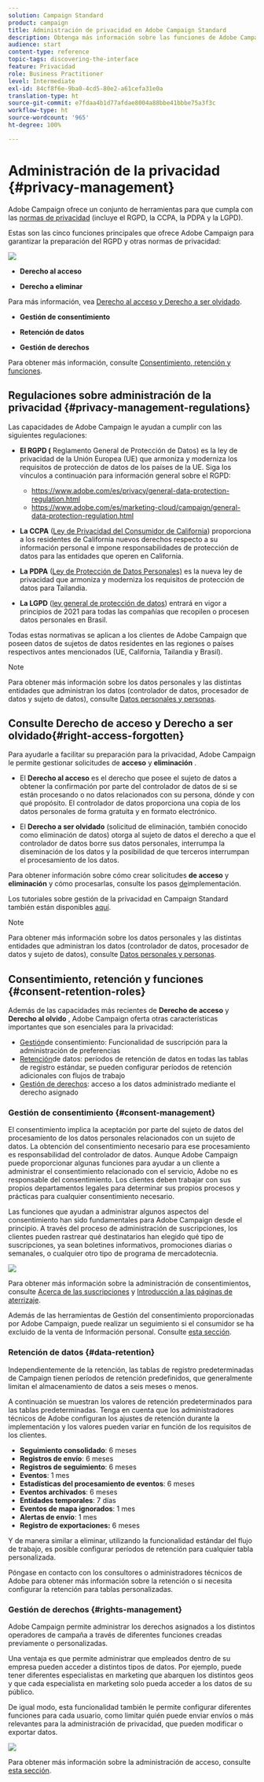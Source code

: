 ```yaml
---
solution: Campaign Standard
product: campaign
title: Administración de privacidad en Adobe Campaign Standard
description: Obtenga más información sobre las funciones de Adobe Campaign Standard para administrar la privacidad.
audience: start
content-type: reference
topic-tags: discovering-the-interface
feature: Privacidad
role: Business Practitioner
level: Intermediate
exl-id: 84cf8f6e-9ba0-4cd5-80e2-a61cefa31e0a
translation-type: ht
source-git-commit: e7fdaa4b1d77afdae8004a88bbe41bbbe75a3f3c
workflow-type: ht
source-wordcount: '965'
ht-degree: 100%

---
```


# Administración de la privacidad {#privacy-management}

Adobe Campaign ofrece un conjunto de herramientas para que cumpla con las [normas de privacidad](#privacy-management-regulations) (incluye el RGPD, la CCPA, la PDPA y la LGPD).

Estas son las cinco funciones principales que ofrece Adobe Campaign para garantizar la preparación del RGPD y otras normas de privacidad:

![](assets/privacy-gdpr-use-cases.png)

* **Derecho al acceso**

* **Derecho a eliminar**

Para más información, vea [Derecho al acceso y Derecho a ser olvidado](#right-access-forgotten).

* **Gestión de consentimiento**

* **Retención de datos**

* **Gestión de derechos**

Para obtener más información, consulte [Consentimiento, retención y funciones](#consent-retention-roles).

<!--This section presents general information on what Privacy management is and the features provided by Adobe Campaign to manage the [Right to Access and Right to be Forgotten](#right-access-forgotten).

It also contains information on important features to manage Privacy ([consent, data retention and user roles](#consent-retention-roles)), as well as best practices to help you with your Privacy compliance when using Adobe Campaign.-->

## Regulaciones sobre administración de la privacidad {#privacy-management-regulations}

Las capacidades de Adobe Campaign le ayudan a cumplir con las siguientes regulaciones:

* **El RGPD (** Reglamento General de Protección de Datos[](https://ec.europa.eu/info/law/law-topic/data-protection/reform/what-does-general-data-protection-regulation-gdpr-govern_en)) es la ley de privacidad de la Unión Europea (UE) que armoniza y moderniza los requisitos de protección de datos de los países de la UE. Siga los vínculos a continuación para información general sobre el RGPD:

   * https://www.adobe.com/es/privacy/general-data-protection-regulation.html
   * https://www.adobe.com/es/marketing-cloud/campaign/general-data-protection-regulation.html

* **La CCPA** ([Ley de Privacidad del Consumidor de California](https://leginfo.legislature.ca.gov/faces/codes_displayText.xhtml?lawCode=CIV&amp;division=3.&amp;title=1.81.5.&amp;part=4.&amp;chapter=&amp;article=)) proporciona a los residentes de California nuevos derechos respecto a su información personal e impone responsabilidades de protección de datos para las entidades que operen en California.
* **La PDPA** ([Ley de Protección de Datos Personales)](https://secureprivacy.ai/thailand-pdpa-summary-what-businesses-need-to-know/) es la nueva ley de privacidad que armoniza y moderniza los requisitos de protección de datos para Tailandia.
* **La LGPD** ([ley general de protección de datos](https://iapp.org/media/pdf/resource_center/Brazilian_General_Data_Protection_Law.pdf)) entrará en vigor a principios de 2021 para todas las compañías que recopilen o procesen datos personales en Brasil.

Todas estas normativas se aplican a los clientes de Adobe Campaign que poseen datos de sujetos de datos residentes en las regiones o países respectivos antes mencionados (UE, California, Tailandia y Brasil).

>[!NOTE]
>
>Para obtener más información sobre los datos personales y las distintas entidades que administran los datos (controlador de datos, procesador de datos y sujeto de datos), consulte [Datos personales y personas](../../start/using/privacy.md#personal-data).

## Consulte Derecho de acceso y Derecho a ser olvidado{#right-access-forgotten}

Para ayudarle a facilitar su preparación para la privacidad, Adobe Campaign le permite gestionar solicitudes de **acceso** y **eliminación** .

* El **Derecho al acceso** es el derecho que posee el sujeto de datos a obtener la confirmación por parte del controlador de datos de si se están procesando o no datos relacionados con su persona, dónde y con qué propósito. El controlador de datos proporciona una copia de los datos personales de forma gratuita y en formato electrónico.

* El **Derecho a ser olvidado** (solicitud de eliminación, también conocido como eliminación de datos) otorga al sujeto de datos el derecho a que el controlador de datos borre sus datos personales, interrumpa la diseminación de los datos y la posibilidad de que terceros interrumpan el procesamiento de los datos.

Para obtener información sobre cómo crear solicitudes **de acceso** y **eliminación** y cómo procesarlas, consulte los pasos [de](../../start/using/privacy-requests.md#about-privacy-requests)implementación.

Los tutoriales sobre gestión de la privacidad en Campaign Standard también están disponibles [aquí](https://experienceleague.adobe.com/docs/campaign-standard-learn/tutorials/privacy/privacy-overview.html?lang=es#privacy).

>[!NOTE]
>
>Para obtener más información sobre los datos personales y las distintas entidades que administran los datos (controlador de datos, procesador de datos y sujeto de datos), consulte [Datos personales y personas](../../start/using/privacy.md#personal-data).

## Consentimiento, retención y funciones {#consent-retention-roles}

Además de las capacidades más recientes de **Derecho de acceso** y **Derecho al olvido** , Adobe Campaign oferta otras características importantes que son esenciales para la privacidad:

* [Gestión](#consent-management)de consentimiento: Funcionalidad de suscripción para la administración de preferencias
* [Retención](#data-retention)de datos: períodos de retención de datos en todas las tablas de registro estándar, se pueden configurar períodos de retención adicionales con flujos de trabajo
* [Gestión de derechos](#rights-management): acceso a los datos administrado mediante el derecho asignado 

### Gestión de consentimiento {#consent-management}

El consentimiento implica la aceptación por parte del sujeto de datos del procesamiento de los datos personales relacionados con un sujeto de datos. La obtención del consentimiento necesario para ese procesamiento es responsabilidad del controlador de datos. Aunque Adobe Campaign puede proporcionar algunas funciones para ayudar a un cliente a administrar el consentimiento relacionado con el servicio, Adobe no es responsable del consentimiento. Los clientes deben trabajar con sus propios departamentos legales para determinar sus propios procesos y prácticas para cualquier consentimiento necesario.

Las funciones que ayudan a administrar algunos aspectos del consentimiento han sido fundamentales para Adobe Campaign desde el principio. A través del proceso de administración de suscripciones, los clientes pueden rastrear qué destinatarios han elegido qué tipo de suscripciones, ya sean boletines informativos, promociones diarias o semanales, o cualquier otro tipo de programa de mercadotecnia.

![](assets/privacy-consent-management.png)

Para obtener más información sobre la administración de consentimientos, consulte [Acerca de las suscripciones](../../audiences/using/about-subscriptions.md) y [Introducción a las páginas de aterrizaje](../../channels/using/getting-started-with-landing-pages.md).

Además de las herramientas de Gestión del consentimiento proporcionadas por Adobe Campaign, puede realizar un seguimiento si el consumidor se ha excluido de la venta de Información personal. Consulte [esta sección](../../start/using/privacy-requests.md#sale-of-personal-information-ccpa).

### Retención de datos {#data-retention}

Independientemente de la retención, las tablas de registro predeterminadas de Campaign tienen períodos de retención predefinidos, que generalmente limitan el almacenamiento de datos a seis meses o menos.

A continuación se muestran los valores de retención predeterminados para las tablas predeterminadas. Tenga en cuenta que los administradores técnicos de Adobe configuran los ajustes de retención durante la implementación y los valores pueden variar en función de los requisitos de los clientes.

* **Seguimiento consolidado**: 6 meses
* **Registros de envío**: 6 meses
* **Registros de seguimiento**: 6 meses
* **Eventos**: 1 mes
* **Estadísticas del procesamiento de eventos**: 6 meses
* **Eventos archivados**: 6 meses
* **Entidades temporales**: 7 días
* **Eventos de mapa ignorados**: 1 mes
* **Alertas de envío**: 1 mes
* **Registro de exportaciones:** 6 meses

Y de manera similar a eliminar, utilizando la funcionalidad estándar del flujo de trabajo, es posible configurar períodos de retención para cualquier tabla personalizada.

Póngase en contacto con los consultores o administradores técnicos de Adobe para obtener más información sobre la retención o si necesita configurar la retención para tablas personalizadas.

### Gestión de derechos {#rights-management}

Adobe Campaign permite administrar los derechos asignados a los distintos operadores de campaña a través de diferentes funciones creadas previamente o personalizadas.

Una ventaja es que permite administrar que empleados dentro de su empresa pueden acceder a distintos tipos de datos. Por ejemplo, puede tener diferentes especialistas en marketing que abarquen los distintos geos y que cada especialista en marketing solo pueda acceder a los datos de su público.

De igual modo, esta funcionalidad también le permite configurar diferentes funciones para cada usuario, como limitar quién puede enviar envíos o más relevantes para la administración de privacidad, que pueden modificar o exportar datos.

![](assets/privacy-user-management.png)

Para obtener más información sobre la administración de acceso, consulte [esta sección](../../administration/using/about-access-management.md).
